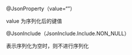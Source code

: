 @JsonProperty（value=“”）

value 为序列化后的键值



@JsonInclude（JsonInclude.Include.NON_NULL）

表示序列化为空时，则不进行序列化


